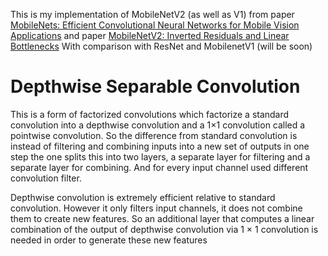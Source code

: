 This is my implementation of MobileNetV2 (as well as V1) from paper 
[MobileNets: Efficient Convolutional Neural Networks for Mobile Vision Applications](https://arxiv.org/abs/1704.04861)
and paper [MobileNetV2: Inverted Residuals and Linear Bottlenecks](https://arxiv.org/abs/1801.04381)
With comparison with ResNet and MobilenetV1 (will be soon)


# Depthwise Separable Convolution
This is a form of factorized convolutions
which factorize a standard convolution into a depthwise
convolution and a 1×1 convolution called a pointwise convolution. 
So the difference from standard convolution is instead of
filtering and combining inputs into a new set of outputs
in one step the one splits this into two layers, a separate layer 
for filtering and a separate layer for combining. 
And for every input channel used different convolution filter.

Depthwise convolution is extremely efficient relative to
standard convolution. However it only filters input channels, it does not combine them to create new features. So
an additional layer that computes a linear combination of
the output of depthwise convolution via 1 × 1 convolution
is needed in order to generate these new features
